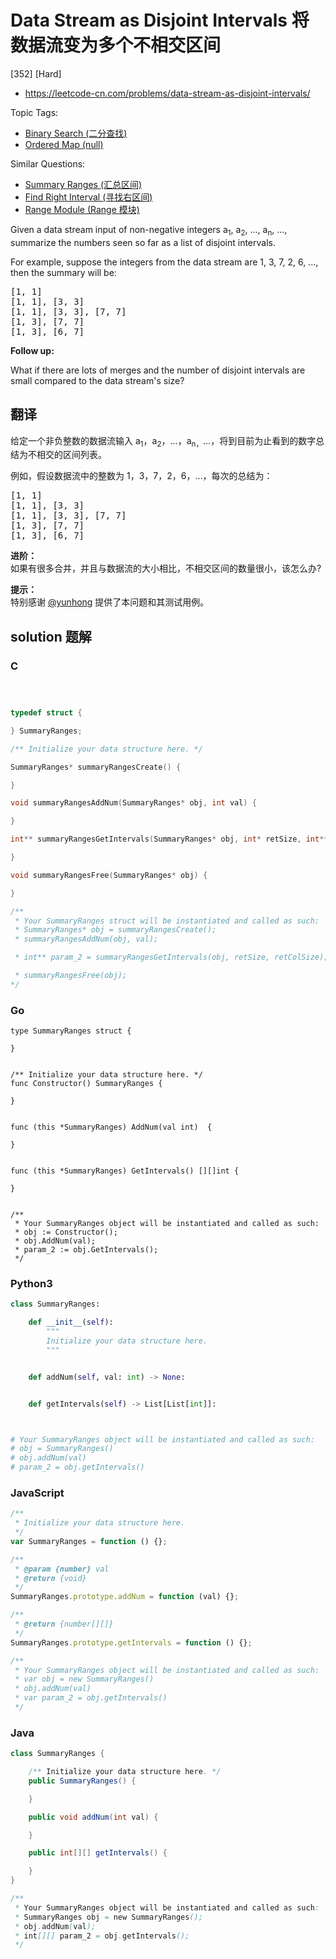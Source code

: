 # Data Stream as Disjoint Intervals 将数据流变为多个不相交区间

[352] [Hard]

- https://leetcode-cn.com/problems/data-stream-as-disjoint-intervals/

Topic Tags:

- [Binary Search (二分查找)](https://leetcode-cn.com/tag/binary-search/)
- [Ordered Map (null)](https://leetcode-cn.com/tag/ordered-map/)

Similar Questions:

- [Summary Ranges (汇总区间)](https://leetcode-cn.com/problems/summary-ranges/)
- [Find Right Interval (寻找右区间)](https://leetcode-cn.com/problems/find-right-interval/)
- [Range Module (Range 模块)](https://leetcode-cn.com/problems/range-module/)

Given a data stream input of non-negative integers a<sub>1</sub>, a<sub>2</sub>, ..., a<sub>n</sub>, ..., summarize the numbers seen so far as a list of disjoint intervals.

For example, suppose the integers from the data stream are 1, 3, 7, 2, 6, ..., then the summary will be:

<pre>[1, 1]
[1, 1], [3, 3]
[1, 1], [3, 3], [7, 7]
[1, 3], [7, 7]
[1, 3], [6, 7]
</pre>

**Follow up:**

What if there are lots of merges and the number of disjoint intervals are small compared to the data stream's size?

## 翻译

给定一个非负整数的数据流输入 a<sub>1</sub>，a<sub>2</sub>，…，a<sub>n，</sub>…，将到目前为止看到的数字总结为不相交的区间列表。

例如，假设数据流中的整数为 1，3，7，2，6，…，每次的总结为：

<pre>[1, 1]
[1, 1], [3, 3]
[1, 1], [3, 3], [7, 7]
[1, 3], [7, 7]
[1, 3], [6, 7]
</pre>

**进阶：**  
如果有很多合并，并且与数据流的大小相比，不相交区间的数量很小，该怎么办?

**提示：**  
特别感谢 [@yunhong](https://discuss.leetcode.com/user/yunhong) 提供了本问题和其测试用例。

## solution 题解

### C

```c



typedef struct {

} SummaryRanges;

/** Initialize your data structure here. */

SummaryRanges* summaryRangesCreate() {

}

void summaryRangesAddNum(SummaryRanges* obj, int val) {

}

int** summaryRangesGetIntervals(SummaryRanges* obj, int* retSize, int** retColSize) {

}

void summaryRangesFree(SummaryRanges* obj) {

}

/**
 * Your SummaryRanges struct will be instantiated and called as such:
 * SummaryRanges* obj = summaryRangesCreate();
 * summaryRangesAddNum(obj, val);

 * int** param_2 = summaryRangesGetIntervals(obj, retSize, retColSize);

 * summaryRangesFree(obj);
*/
```

### Go

```golang
type SummaryRanges struct {

}


/** Initialize your data structure here. */
func Constructor() SummaryRanges {

}


func (this *SummaryRanges) AddNum(val int)  {

}


func (this *SummaryRanges) GetIntervals() [][]int {

}


/**
 * Your SummaryRanges object will be instantiated and called as such:
 * obj := Constructor();
 * obj.AddNum(val);
 * param_2 := obj.GetIntervals();
 */
```

### Python3

```python
class SummaryRanges:

    def __init__(self):
        """
        Initialize your data structure here.
        """


    def addNum(self, val: int) -> None:


    def getIntervals(self) -> List[List[int]]:



# Your SummaryRanges object will be instantiated and called as such:
# obj = SummaryRanges()
# obj.addNum(val)
# param_2 = obj.getIntervals()
```

### JavaScript

```javascript
/**
 * Initialize your data structure here.
 */
var SummaryRanges = function () {};

/**
 * @param {number} val
 * @return {void}
 */
SummaryRanges.prototype.addNum = function (val) {};

/**
 * @return {number[][]}
 */
SummaryRanges.prototype.getIntervals = function () {};

/**
 * Your SummaryRanges object will be instantiated and called as such:
 * var obj = new SummaryRanges()
 * obj.addNum(val)
 * var param_2 = obj.getIntervals()
 */
```

### Java

```java
class SummaryRanges {

    /** Initialize your data structure here. */
    public SummaryRanges() {

    }

    public void addNum(int val) {

    }

    public int[][] getIntervals() {

    }
}

/**
 * Your SummaryRanges object will be instantiated and called as such:
 * SummaryRanges obj = new SummaryRanges();
 * obj.addNum(val);
 * int[][] param_2 = obj.getIntervals();
 */
```
